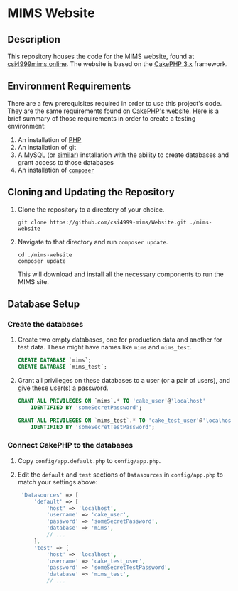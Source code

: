 <!-- -*- mode: gfm; -*- -->

# MIMS Website #

## Description ##

This repository houses the code for the MIMS website, found at
[csi4999mims.online](https://csi4999mims.online).  The website is
based on the [CakePHP 3.x](https://cakephp.org/) framework.

## Environment Requirements ##

There are a few prerequisites required in order to use this project's
code.  They are the same requirements found on [CakePHP's
website](https://book.cakephp.org/3.0/en/installation.html).  Here is
a brief summary of those requirements in order to create a testing
environment:

1. An installation of [PHP][php]
2. An installation of git
3. A MySQL (or [similar][cake-supported-databases]) installation with
   the ability to create databases and grant access to those databases
4. An installation of [`composer`][composer]

[php]: https://secure.php.net/
[cake-supported-databases]: https://book.cakephp.org/3.0/en/orm/database-basics.html#supported-databases
[composer]: https://getcomposer.org/

## Cloning and Updating the Repository ##

1. Clone the repository to a directory of your choice.

   ``` shell
   git clone https://github.com/csi4999-mims/Website.git ./mims-website
   ```

2. Navigate to that directory and run `composer update`.

   ``` shell
   cd ./mims-website
   composer update
   ```

   This will download and install all the necessary components to run
   the MIMS site.

## Database Setup ##

### Create the databases ###

1. Create two empty databases, one for production data and another for
   test data.  These might have names like `mims` and `mims_test`.

   ``` sql
   CREATE DATABASE `mims`;
   CREATE DATABASE `mims_test`;
   ```

2. Grant all privileges on these databases to a user (or a pair of
   users), and give these user(s) a password.

   ``` sql
   GRANT ALL PRIVILEGES ON `mims`.* TO 'cake_user'@'localhost'
       IDENTIFIED BY 'someSecretPassword';

   GRANT ALL PRIVILEGES ON `mims_test`.* TO 'cake_test_user'@'localhost'
       IDENTIFIED BY 'someSecretTestPassword';
   ```

### Connect CakePHP to the databases ###

1. Copy `config/app.default.php` to `config/app.php`.
2. Edit the `default` and `test` sections of `Datasources` in
   `config/app.php` to match your settings above:

   ``` php
    'Datasources' => [
        'default' => [
            'host' => 'localhost',
            'username' => 'cake_user',
            'password' => 'someSecretPassword',
            'database' => 'mims',
		    // ...
		],
        'test' => [
            'host' => 'localhost',
            'username' => 'cake_test_user',
            'password' => 'someSecretTestPassword',
            'database' => 'mims_test',
			// ...
   ```
